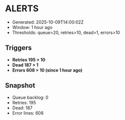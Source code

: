 # ALERTS

- Generated: 2025-10-09T14:00:02Z
- Window: 1 hour ago
- Thresholds: queue>20, retries>10, dead>1, errors>10

## Triggers
- **Retries 195 > 10**
- **Dead 187 > 1**
- **Errors 608 > 10 (since 1 hour ago)**

## Snapshot
- Queue backlog: 0
- Retries: 195
- Dead: 187
- Error lines: 608
